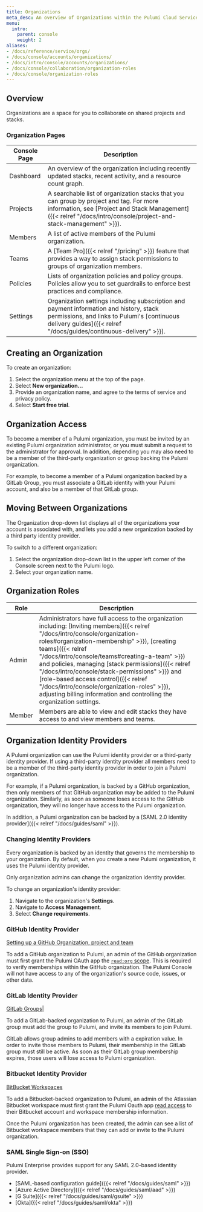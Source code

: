 ```yaml
---
title: Organizations
meta_desc: An overview of Organizations within the Pulumi Cloud Service.
menu:
  intro:
    parent: console
    weight: 2
aliases:
- /docs/reference/service/orgs/
- /docs/console/accounts/organizations/
- /docs/intro/console/accounts/organizations/
- /docs/console/collaboration/organization-roles
- /docs/console/organization-roles
---
```


## Overview

Organizations are a space for you to collaborate on shared projects and stacks.

### Organization Pages

| Console Page | Description |
|--------|--------|
| Dashboard | An overview of the organization including recently updated stacks, recent activity, and a resource count graph. |
| Projects | A searchable list of organization stacks that you can group by project and tag. For more information, see [Project and Stack Management]({{< relref "/docs/intro/console/project-and-stack-management" >}}). |
| Members | A list of active members of the Pulumi organization. |
| Teams | A [Team Pro]({{< relref "/pricing" >}}) feature that provides a way to assign stack permissions to groups of organization members. |
| Policies | Lists of organization policies and policy groups. Policies allow you to set guardrails to enforce best practices and compliance. |
| Settings | Organization settings including subscription and payment information and history, stack permissions, and links to Pulumi's [continuous delivery guides]({{< relref "/docs/guides/continuous-delivery" >}}). |

## Creating an Organization

To create an organization:

1. Select the organization menu at the top of the page.
1. Select **New organization...**
1. Provide an organization name, and agree to the terms of service and privacy policy.
1. Select **Start free trial**.

## Organization Access

To become a member of a Pulumi organization, you must be invited by an existing Pulumi
organization administrator, or you must submit a request to the administrator for approval.
In addition, depending you may also need to be a member of the third-party organization or group backing the Pulumi organization.

For example, to become a member of a Pulumi organization backed by a GitLab Group,
you must associate a GitLab identity with your Pulumi account, and also
be a member of that GitLab group.

## Moving Between Organizations

The Organization drop-down list displays all of the organizations your account is
associated with, and lets you add a new organization backed by a third
party identity provider.

To switch to a different organization:

1. Select the organization drop-down list in the upper left corner of the Console screen
next to the Pulumi logo.
1. Select your organization name.

## Organization Roles

| Role | Description |
|--------|--------|
| Admin | Administrators have full access to the organization including: [Inviting members]({{< relref "/docs/intro/console/organization-roles#organization-membership" >}}), [creating teams]({{< relref "/docs/intro/console/teams#creating-a-team" >}}) and policies, managing [stack permissions]({{< relref "/docs/intro/console/stack-permissions" >}}) and [role-based access control]({{< relref "/docs/intro/console/organization-roles" >}}), adjusting billing information and controlling the organization settings. |
| Member | Members are able to view and edit stacks they have access to and view members and teams. |

## Organization Identity Providers

A Pulumi organization can use the Pulumi identity provider or a third-party identity provider.
If using a third-party identity provider all members need to be a member of the third-party
identity provider in order to join a Pulumi organization.

For example, if a Pulumi organization, is backed by a GitHub organization, then only members
of that GitHub organization may be added to the Pulumi organization. Similarly, as soon as
someone loses access to the GitHub organization, they will no longer have access to the
Pulumi organization.

In addition, a Pulumi organization can be backed by a [SAML 2.0 identity provider]({{<
relref "/docs/guides/saml" >}}).

### Changing Identity Providers

Every organization is backed by an identity that governs the membership to your organization.
By default, when you create a new Pulumi organization, it uses the Pulumi identity provider.

Only organization admins can change the organization identity provider.

To change an organization's identity provider:

1. Navigate to the organization's **Settings**.
1. Navigate to **Access Management**.
1. Select **Change requirements**.

### GitHub Identity Provider

[Setting up a GitHub Organization, project and team](https://github.com/collab-uniba/socialcde4eclipse/wiki/How-to-setup-a-GitHub-organization,-project-and-team)

To add a GitHub organization to Pulumi, an admin of the GitHub organization
must first grant the Pulumi OAuth app the [`read:org` scope](https://github.com/settings/connections/applications/7cf9078f3c92b17a5f0f).
This is required to verify memberships within the GitHub organization.
The Pulumi Console will not have access to any of the organization's source code, issues, or other data.

### GitLab Identity Provider

[GitLab Groups](https://docs.gitlab.com/ce/user/group/)|

To add a GitLab-backed organization to Pulumi, an admin of the GitLab group
must add the group to Pulumi, and invite its members to join Pulumi.

GitLab allows group admins to add members with a expiration value. In order to invite
those members to Pulumi, their membership in the GitLab group must still be active. As
soon as their GitLab group membership expires, those users will lose access to Pulumi organization.

### Bitbucket Identity Provider

[BitBucket Workspaces](https://bitbucket.org/blog/introducing-workspaces)

To add a Bitbucket-backed organization to Pulumi, an admin of the Atlassian
Bitbucket workspace
must first grant the Pulumi Oauth app [read
access](https://confluence.atlassian.com/bitbucket/oauth-on-bitbucket-cloud-238027431.html#OAuthonBitbucketCloud-Scopes)
to their Bitbucket account and workspace membership information.

Once the Pulumi organization has been created, the admin can see a list of Bitbucket workspace
members that they can add or invite to the Pulumi organization.

### SAML Single Sign-on (SSO)

Pulumi Enterprise provides support for any SAML 2.0-based identity provider.

* [SAML-based configuration guide]({{< relref "/docs/guides/saml" >}})
* [Azure Active Directory]({{< relref "/docs/guides/saml/aad" >}})
* [G Suite]({{< relref "/docs/guides/saml/gsuite" >}})
* [Okta]({{< relref "/docs/guides/saml/okta" >}})
